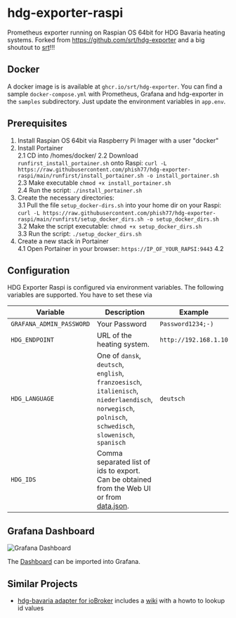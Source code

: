 # hdg-exporter-raspi

Prometheus exporter running on Raspian OS 64bit for HDG Bavaria heating systems. Forked from https://github.com/srt/hdg-exporter and a big shoutout to [srt](https://github.com/srt/hdg-exporter)!!!

## Docker

A docker image is is available at `ghcr.io/srt/hdg-exporter`.
You can find a sample `docker-compose.yml` with Prometheus, Grafana and hdg-exporter in the `samples` subdirectory.
Just update the environment variables in `app.env`.

## Prerequisites
1. Install Raspian OS 64bit via Raspberry Pi Imager with a user "docker"
2. Install Portainer<br>
   2.1 CD into /homes/docker/
   2.2 Download `runfirst_install_portainer.sh` onto Raspi: `curl -L https://raw.githubusercontent.com/phish77/hdg-exporter-raspi/main/runfirst/install_portainer.sh -o install_portainer.sh`<br>
   2.3 Make executable `chmod +x install_portainer.sh`<br>
   2.4 Run the script: `./install_portainer.sh`<br>
4. Create the necessary directories:<br>
   3.1 Pull the file `setup_docker-dirs.sh` into your home dir on your Raspi: `curl -L https://raw.githubusercontent.com/phish77/hdg-exporter-raspi/main/runfirst/setup_docker_dirs.sh -o setup_docker_dirs.sh`<br>
   3.2 Make the script executable: `chmod +x setup_docker_dirs.sh`<br>
   3.3 Run the script: `./setup_docker_dirs.sh`<br>
5. Create a new stack in Portainer<br>
   4.1 Open Portainer in your browser: `https://IP_OF_YOUR_RAPSI:9443`
   4.2 
   


## Configuration

HDG Exporter Raspi is configured via environment variables. The following variables are supported. You have to set these via 

| Variable                  | Description                                                                                                                                              | Example               |
| ------------------------- | -------------------------------------------------------------------------------------------------------------------------------------------------------- | --------------------- |
| `GRAFANA_ADMIN_PASSWORD`  | Your Password                                                                                                                                            | `Password1234;-)`     |
| `HDG_ENDPOINT`            | URL of the heating system.                                                                                                                               | `http://192.168.1.10` |
| `HDG_LANGUAGE`            | One of `dansk`, `deutsch`, `english`, `franzoesisch`, `italienisch`, `niederlaendisch`, `norwegisch`, `polnisch`, `schwedisch`, `slowenisch`, `spanisch` | `deutsch`             |
| `HDG_IDS`                 | Comma separated list of ids to export. Can be obtained from the Web UI or from [data.json](data.json).                                                   |                       |

## Grafana Dashboard

![Grafana Dashboard](grafana/dashboard.png)

The [Dashboard](sample/grafana/provisioning/dashboards/HDG.json) can be imported into Grafana.

## Similar Projects

- [hdg-bavaria adapter for ioBroker](https://github.com/SteMaker/ioBroker.hdg-bavaria) includes a [wiki](https://github.com/SteMaker/ioBroker.hdg-bavaria/wiki) with a howto to lookup id values
